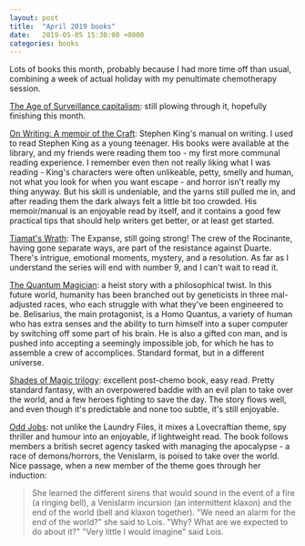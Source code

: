 ```yaml
---
layout: post
title:  "April 2019 books"
date:   2019-05-05 15:30:00 +0000
categories: books
---
```

Lots of books this month, probably because I had more time off than usual, combining a week of actual holiday with my penultimate chemotherapy session.

[The Age of Surveillance capitalism](https://www.goodreads.com/book/show/26195941-the-age-of-surveillance-capitalism?ac=1&from_search=true): still plowing through it, hopefully finishing this month.

[On Writing: A memoir of the Craft](https://www.goodreads.com/book/show/10569.On_Writing?from_search=true): Stephen King's manual on writing. I used to read Stephen King as a young teenager.  His books were available at the library, and my friends were reading them too - my first more communal reading experience. I remember even then not really liking what I was reading - King's characters were often unlikeable, petty, smelly and human, not what you look for when you want escape - and horror isn't really my thing anyway. But his skill is undeniable, and the yarns still pulled me in, and after reading them the dark always felt a little bit too crowded. His memoir/manual is an enjoyable read by itself, and it contains a good few practical tips that should help writers get better, or at least get started.

[Tiamat's Wrath](https://www.goodreads.com/book/show/38608575-the-quantum-magician?ac=1&from_search=true): The Expanse, still going strong! The crew of the Rocinante, having gone separate ways, are part of the resistance against Duarte. There's intrigue, emotional moments, mystery, and a resolution. As far as I understand the series will end with number 9, and I can't wait to read it.

[The Quantum Magician](https://www.goodreads.com/book/show/38608575-the-quantum-magician?ac=1&from_search=true): a heist story with a philosophical twist. In this future world, humanity has been branched out by geneticists in three mal-adjusted races, who each struggle with what they've been engineered to be. Belisarius, the main protagonist, is a Homo Quantus, a variety of human who has extra senses and the ability to turn himself into a super computer by switching off some part of his brain. He is also a gifted con man, and is pushed into accepting a seemingly impossible job, for which he has to assemble a crew of accomplices. Standard format, but in a different universe.

[Shades of Magic trilogy](https://www.goodreads.com/book/show/22055262-a-darker-shade-of-magic?ac=1&from_search=true): excellent post-chemo book, easy read. Pretty standard fantasy, with an overpowered baddie with an evil plan to take over the world, and a few heroes fighting to save the day. The story flows well, and even though it's predictable and none too subtle, it's still enjoyable.

[Odd Jobs](https://www.goodreads.com/book/show/30519186-oddjobs): not unlike the Laundry Files, it mixes a Lovecraftian theme, spy thriller and humour into an enjoyable, if lightweight read. The book follows members a british secret agency tasked with managing the apocalypse - a race of demons/horrors, the Venislarm, is poised to take over the world.  Nice passage, when a new member of the theme goes through her induction:

> She learned the different sirens that would sound in the event of a fire (a ringing bell), a Venislarm incursion (an intermittent klaxon) and the end of the world (bell and klaxon together).
> "We need an alarm for the end of the world?" she said to Lois. "Why? What are we expected to do about it?"
> "Very little I would imagine" said Lois.
